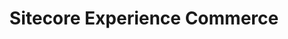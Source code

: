 ---
solution: ['search']
product: ['xc']
title: 'Sitecore Experience Commerce'
description: "Fully integrated Commerce as part of Sitecore's platform DXP."
partials: ['solution/commerce/sitecore-commerce']
---